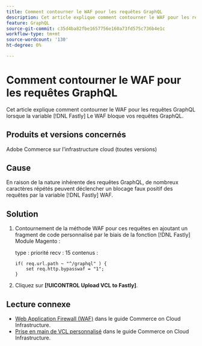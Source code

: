 ```yaml
---
title: Comment contourner le WAF pour les requêtes GraphQL
description: Cet article explique comment contourner le WAF pour les requêtes GraphQL.
feature: GraphQL
source-git-commit: c35d4ba82fbe1657756e160a73fd575c736b4e1c
workflow-type: tm+mt
source-wordcount: '130'
ht-degree: 0%

---
```


# Comment contourner le WAF pour les requêtes GraphQL

Cet article explique comment contourner le WAF pour les requêtes GraphQL lorsque la variable [!DNL Fastly] Le WAF bloque vos requêtes GraphQL.

## Produits et versions concernés

Adobe Commerce sur l’infrastructure cloud (toutes versions)

## Cause

En raison de la nature inhérente des requêtes GraphQL, de nombreux caractères répétés peuvent déclencher un blocage faux positif des requêtes par la variable [!DNL Fastly] WAF.

## Solution

1. Contournement de la méthode WAF pour ces requêtes en ajoutant un fragment de code personnalisé par le biais de la fonction [!DNL Fastly] Module Magento :

   type : priorité recv : 15 contenus :

   ```
   if( req.url.path ~ "^/graphql" ) {
       set req.http.bypasswaf = "1";
   }
   ```

1. Cliquez sur **[!UICONTROL Upload VCL to Fastly]**.

## Lecture connexe

* [Web Application Firewall (WAF)](https://experienceleague.adobe.com/en/docs/commerce-cloud-service/user-guide/cdn/fastly-waf-service) dans le guide Commerce on Cloud Infrastructure.
* [Prise en main de VCL personnalisé](https://experienceleague.adobe.com/en/docs/commerce-cloud-service/user-guide/cdn/custom-vcl-snippets/fastly-vcl-custom-snippets) dans le guide Commerce on Cloud Infrastructure.

